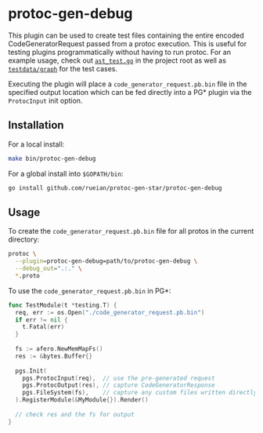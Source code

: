 # protoc-gen-debug

This plugin can be used to create test files containing the entire encoded CodeGeneratorRequest passed from a protoc execution. This is useful for testing plugins programmatically without having to run protoc. For an example usage, check out [`ast_test.go`](../ast_test.go) in the project root as well as [`testdata/graph`](../testdata/graph) for the test cases. 

Executing the plugin will place a `code_generator_request.pb.bin` file in the specified output location which can be fed directly into a PG* plugin via the `ProtocInput` init option.

## Installation

For a local install:

```bash
make bin/protoc-gen-debug
```

For a global install into `$GOPATH/bin`:

```bash
go install github.com/rueian/protoc-gen-star/protoc-gen-debug
```

## Usage

To create the `code_generator_request.pb.bin` file for all protos in the current directory:

```bash
protoc \
  --plugin=protoc-gen-debug=path/to/protoc-gen-debug \
  --debug_out=".:." \
  *.proto
```

To use the `code_generator_request.pb.bin` in PG*:

```go
func TestModule(t *testing.T) {
  req, err := os.Open("./code_generator_request.pb.bin")
  if err != nil {
    t.Fatal(err)
  }
  
  fs := afero.NewMemMapFs()
  res := &bytes.Buffer{}
  
  pgs.Init(
    pgs.ProtocInput(req),  // use the pre-generated request
    pgs.ProtocOutput(res), // capture CodeGeneratorResponse
    pgs.FileSystem(fs),    // capture any custom files written directly to disk
  ).RegisterModule(&MyModule{}).Render()
  
  // check res and the fs for output
}
```
